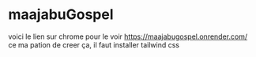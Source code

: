 # maajabuGospel
voici le lien sur chrome pour le voir https://maajabugospel.onrender.com/ ce ma pation de creer ça, il faut installer tailwind css 
